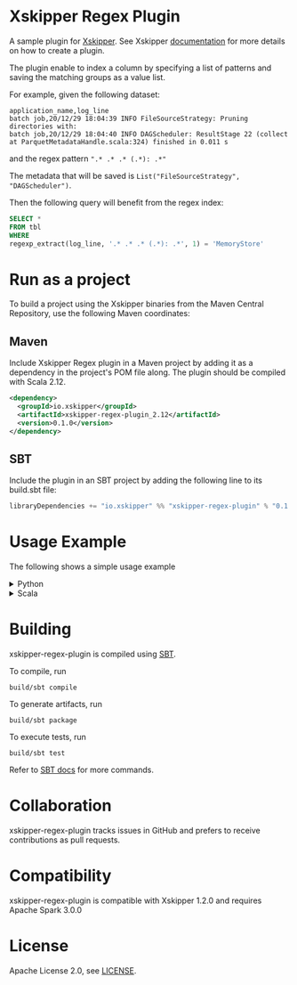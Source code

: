 <!--
 -- Copyright 2021 IBM Corp.
 -- SPDX-License-Identifier: Apache-2.0
 -->

# Xskipper Regex Plugin

A sample plugin for [Xskipper](https://github.com/xskipper-io/xskipper). See Xskipper [documentation](https://xskipper-io.github.io/xskipper/api/creating-new-plugin/) for more details on how to create a plugin.

The plugin enable to index a column by specifying a list of patterns and saving the matching groups as a value list.

For example, given the following dataset:
```csv
application_name,log_line
batch job,20/12/29 18:04:39 INFO FileSourceStrategy: Pruning directories with:
batch job,20/12/29 18:04:40 INFO DAGScheduler: ResultStage 22 (collect at ParquetMetadataHandle.scala:324) finished in 0.011 s
```

and the regex pattern `".* .* .* (.*): .*"`

The metadata that will be saved is `List("FileSourceStrategy", "DAGScheduler")`.

Then the following query will benefit from the regex index:
```SQL
SELECT * 
FROM tbl 
WHERE 
regexp_extract(log_line, '.* .* .* (.*): .*', 1) = 'MemoryStore'
```

# Run as a project

To build a project using the Xskipper binaries from the Maven Central Repository, use the following Maven coordinates:

## Maven

Include Xskipper Regex plugin in a Maven project by adding it as a dependency in the project's POM file along. The plugin should be compiled with Scala 2.12.

```XML
<dependency>
  <groupId>io.xskipper</groupId>
  <artifactId>xskipper-regex-plugin_2.12</artifactId>
  <version>0.1.0</version>
</dependency>
```

## SBT
Include the plugin in an SBT project by adding the following line to its build.sbt file:

```Scala
libraryDependencies += "io.xskipper" %% "xskipper-regex-plugin" % "0.1.0"
```

# Usage Example

The following shows a simple usage example

<details>
  <summary>Python</summary>
  
  ```python
  from xskipper import Xskipper
  from xskipper import Registration
  
  metadata_location = "src/test/resources/metadata"  

  conf = dict([
              ('io.xskipper.parquet.mdlocation', metadata_location),
              ("io.xskipper.parquet.mdlocation.type", "EXPLICIT_BASE_PATH_LOCATION")])
  Xskipper.setConf(spark, conf)
  # Register the needed classes
  # Add MetadataFilterFactor
  Registration.addMetadataFilterFactory(spark, 'io.xskipper.plugins.regex.filter.RegexValueListMetaDataFilterFactory')
  # Add IndexFactory
  Registration.addIndexFactory(spark, 'io.xskipper.plugins.regex.index.RegexIndexFactory')
  # Add MetaDataTranslator
  Registration.addMetaDataTranslator(spark, 'io.xskipper.plugins.regex.parquet.RegexValueListMetaDataTranslator')
  # Add ClauseTranslator
  Registration.addClauseTranslator(spark, 'io.xskipper.plugins.regex.parquet.RegexValueListClauseTranslator')
  
  dataset_location = "src/test/resources/sample_dataset"
  reader = spark.read.format("csv").option("inferSchema", "true").option("header", "true")

  xskipper = Xskipper(spark, dataset_location)
  
  # test adding all index types including using the custom index API
  xskipper.indexBuilder() \
      .addCustomIndex("io.xskipper.plugins.regex.index.RegexValueListIndex", ["log_line"],
                      {"io.xskipper.plugins.regex.pattern.r0": ".* .* .* (.*): .*"}) \
      .build(reader) \
      .show(10, False)
  
  Xskipper.enable(spark)
  
  spark.sql("SELECT * FROM tbl WHERE regexp_extract(log_line,'.* .* .* (.*): .*', 1) = 'MemoryStore'").show()
  
  xskipper.getLatestQueryAggregatedStats(spark).show(10, False)
  ```

</details>

<details>
  <summary>Scala</summary>
  
  ```Scala
  import io.xskipper._
  import io.xskipper.implicits._
  import io.xskipper.plugins.regex.implicits._
  import io.xskipper.plugins.regex.implicits._
  import io.xskipper.plugins.regex.filter.RegexValueListMetaDataFilterFactory
  import io.xskipper.plugins.regex.index.RegexIndexFactory
  import io.xskipper.plugins.regex.parquet.{RegexValueListClauseTranslator, RegexValueListMetaDataTranslator}
   
  // Register the plugin classes
  Registration.addIndexFactory(RegexIndexFactory)
  Registration.addMetadataFilterFactory(RegexValueListMetaDataFilterFactory)
  Registration.addClauseTranslator(RegexValueListClauseTranslator)
  Registration.addMetaDataTranslator(RegexValueListMetaDataTranslator)
  
  val metadata_location = "src/test/resources/metadata" 

  // Set JVM Wide parameters
  val conf = Map(
    "io.xskipper.parquet.mdlocation" -> metadata_location,
    "io.xskipper.parquet.mdlocation.type" -> "EXPLICIT_BASE_PATH_LOCATION")
  Xskipper.setConf(conf)
    
  val dataset_location = "src/test/resources/sample_dataset"
  val reader = spark.read.format("csv").option("inferSchema", "true").option("header", "true")

  // index the dataset
  val xskipper = new Xskipper(spark, dataset_location)
  
  // remove existing index if needed
  if (xskipper.isIndexed()) {
    xskipper.dropIndex()
  }
  
  xskipper
        .indexBuilder()
        .addRegexValueListIndex("log_line", Seq(".* .* .* (.*): .*"))
        .build(reader).show(false)
  
  // enable xskipper
  spark.enableXskipper()
  
  spark.sql("SELECT * FROM tbl WHERE regexp_extract(log_line," +
        "'.* .* .* (.*): .*', 1) = 'MemoryStore'")
        .show(false)
  
  // show data skipping stats
  Xskipper.getLatestQueryAggregatedStats(spark).show(false)
  ```

</details>

# Building

xskipper-regex-plugin is compiled using [SBT](https://www.scala-sbt.org/1.x/docs/Command-Line-Reference.html).

To compile, run

    build/sbt compile

To generate artifacts, run

    build/sbt package

To execute tests, run

    build/sbt test

Refer to [SBT docs](https://www.scala-sbt.org/1.x/docs/Command-Line-Reference.html) for more commands.

# Collaboration

xskipper-regex-plugin tracks issues in GitHub and prefers to receive contributions as pull requests.

# Compatibility

xskipper-regex-plugin is compatible with Xskipper 1.2.0 and requires Apache Spark 3.0.0 

# License
Apache License 2.0, see [LICENSE](LICENSE).
